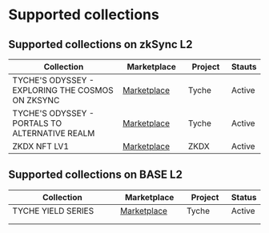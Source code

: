 # Supported collections

## Supported collections on zkSync L2

<table><thead><tr><th width="375">Collection </th><th width="144">Marketplace</th><th width="96">Project</th><th>Stauts</th></tr></thead><tbody><tr><td>TYCHE'S ODYSSEY - EXPLORING THE COSMOS ON ZKSYNC</td><td><a href="https://kreatorland.com/collection/zksync-era/0xc6157Baaf561d3c3ed9189D747D8a477d4228A14">Marketplace</a></td><td>Tyche </td><td>Active</td></tr><tr><td>TYCHE'S ODYSSEY - PORTALS TO ALTERNATIVE REALM</td><td><a href="https://kreatorland.com/collection/zksync-era/0x8749d6e08Ff9DEf7DBe19efc5c43e0b23428D88f">Marketplace</a></td><td>Tyche</td><td>Active</td></tr><tr><td>ZKDX NFT LV1</td><td><a href="https://kreatorland.com/collection/zksync-era/0x76314a360eeD8dD13C7262739a70C2a5e66238D8">Marketplace</a></td><td>ZKDX</td><td>Active</td></tr></tbody></table>

## Supported collections on BASE L2

<table><thead><tr><th width="381">Collection</th><th width="145">Marketplace</th><th width="100">Project</th><th>Status</th></tr></thead><tbody><tr><td>TYCHE YIELD SERIES</td><td><a href="https://opensea.io/collection/tyche-yiled-on-base">Marketplace </a></td><td>Tyche</td><td>Active</td></tr><tr><td></td><td></td><td></td><td></td></tr><tr><td></td><td></td><td></td><td></td></tr></tbody></table>
